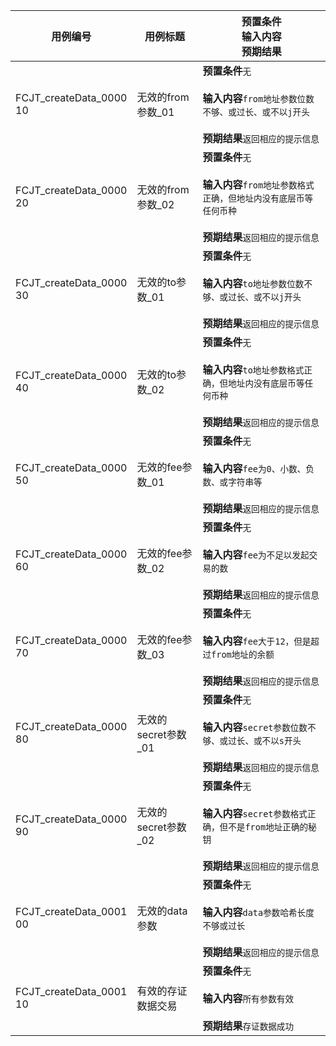 |用例编号|用例标题|预置条件<br>输入内容<br>预期结果|
|----------------|----------------|----------------|
|FCJT_createData_0000<br>10|无效的from参数_01|**预置条件**`无`<br><br>**输入内容**`from地址参数位数不够、或过长、或不以j开头`<br><br>**预期结果**`返回相应的提示信息`|
|FCJT_createData_0000<br>20|无效的from参数_02|**预置条件**`无`<br><br>**输入内容**`from地址参数格式正确，但地址内没有底层币等任何币种`<br><br>**预期结果**`返回相应的提示信息`|
|FCJT_createData_0000<br>30|无效的to参数_01|**预置条件**`无`<br><br>**输入内容**`to地址参数位数不够、或过长、或不以j开头`<br><br>**预期结果**`返回相应的提示信息`|
|FCJT_createData_0000<br>40|无效的to参数_02|**预置条件**`无`<br><br>**输入内容**`to地址参数格式正确，但地址内没有底层币等任何币种`<br><br>**预期结果**`返回相应的提示信息`|
|FCJT_createData_0000<br>50|无效的fee参数_01|**预置条件**`无`<br><br>**输入内容**`fee为0、小数、负数、或字符串等`<br><br>**预期结果**`返回相应的提示信息`|
|FCJT_createData_0000<br>60|无效的fee参数_02|**预置条件**`无`<br><br>**输入内容**`fee为不足以发起交易的数`<br><br>**预期结果**`返回相应的提示信息`|
|FCJT_createData_0000<br>70|无效的fee参数_03|**预置条件**`无`<br><br>**输入内容**`fee大于12，但是超过from地址的余额`<br><br>**预期结果**`返回相应的提示信息`|
|FCJT_createData_0000<br>80|无效的secret参数_01|**预置条件**`无`<br><br>**输入内容**`secret参数位数不够、或过长、或不以s开头`<br><br>**预期结果**`返回相应的提示信息`|
|FCJT_createData_0000<br>90|无效的secret参数_02|**预置条件**`无`<br><br>**输入内容**`secret参数格式正确，但不是from地址正确的秘钥`<br><br>**预期结果**`返回相应的提示信息`|
|FCJT_createData_0001<br>00|无效的data参数|**预置条件**`无`<br><br>**输入内容**`data参数哈希长度不够或过长`<br><br>**预期结果**`返回相应的提示信息`|
|FCJT_createData_0001<br>10|有效的存证数据交易|**预置条件**`无`<br><br>**输入内容**`所有参数有效`<br><br>**预期结果**`存证数据成功`|
